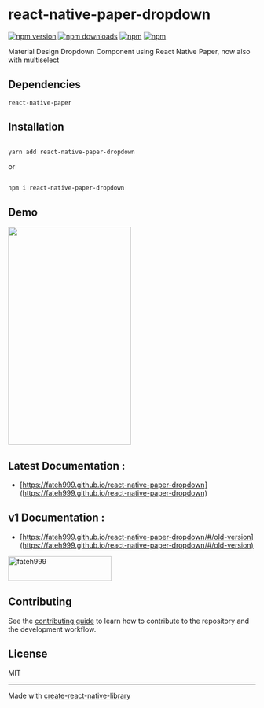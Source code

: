 # react-native-paper-dropdown

[![npm version](https://img.shields.io/npm/v/react-native-paper-dropdown.svg?style=for-the-badge)](https://www.npmjs.com/package/react-native-paper-dropdown)
[![npm downloads](https://img.shields.io/npm/dm/react-native-paper-dropdown.svg?style=for-the-badge)](https://www.npmjs.com/package/react-native-paper-dropdown)
[![npm](https://img.shields.io/npm/dt/react-native-paper-dropdown.svg?style=for-the-badge)](https://www.npmjs.com/package/react-native-paper-dropdown)
[![npm](https://img.shields.io/npm/l/react-native-paper-dropdown?style=for-the-badge)](https://github.com/fateh999/react-native-paper-dropdown/blob/master/LICENSE)

Material Design Dropdown Component using React Native Paper, now also with multiselect

## Dependencies

    react-native-paper

## Installation

```bash

yarn add react-native-paper-dropdown

```

or

```

npm i react-native-paper-dropdown

```

## Demo

<img src="https://github.com/fateh999/react-native-paper-dropdown/raw/main/Demo.gif" width="250" height="444"/>

## Latest Documentation :

- [https://fateh999.github.io/react-native-paper-dropdown](https://fateh999.github.io/react-native-paper-dropdown)

## v1 Documentation :

- [https://fateh999.github.io/react-native-paper-dropdown/#/old-version](https://fateh999.github.io/react-native-paper-dropdown/#/old-version)

<p><a href="https://www.buymeacoffee.com/fateh999"> <img align="left" src="https://cdn.buymeacoffee.com/buttons/v2/default-yellow.png" height="50" width="210" alt="fateh999" /></a></p><br><br><br>

## Contributing

See the [contributing guide](CONTRIBUTING.md) to learn how to contribute to the repository and the development workflow.

## License

MIT

---

Made with [create-react-native-library](https://github.com/callstack/react-native-builder-bob)
